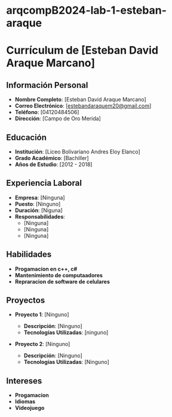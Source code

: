 # arqcompB2024-lab-1-esteban-araque
# Currículum de [Esteban David Araque Marcano]

## Información Personal
- **Nombre Completo**: [Esteban David Araque Marcano]
- **Correo Electrónico**: [estebandaraquem20@gmail.com]
- **Teléfono**: [04120484506]
- **Dirección**: [Campo de Oro Merida]

## Educación
- **Institución**: [Liceo Bolivariano Andres Eloy Elanco]
- **Grado Académico**: [Bachiller]
- **Años de Estudio**: [2012 - 2018]

## Experiencia Laboral
- **Empresa**: [Ninguna]
- **Puesto**: [Ninguno]
- **Duración**: [Niguna]
- **Responsabilidades**:
  - [Ninguna]
  - [Ninguna]
  - [Ninguna]

## Habilidades
- **Progamacion en c++, c#**
- **Mantenimiento de computaadores**
- **Repraracion de software de celulares**

## Proyectos
- **Proyecto 1**: [Ninguno]
  - **Descripción**: [Ninguno]
  - **Tecnologías Utilizadas**: [ninguno]

- **Proyecto 2**: [Ninguno]
  - **Descripción**: [Ninguno]
  - **Tecnologías Utilizadas**: [Ninguno]

## Intereses
- **Progamacion**
- **Idiomas**
- **Videojuego**
